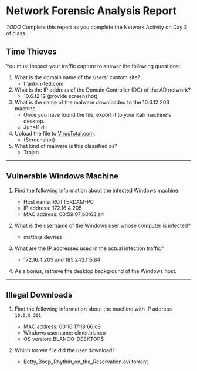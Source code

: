 # Network Forensic Analysis Report

_TODO_ Complete this report as you complete the Network Activity on Day 3 of class.

## Time Thieves 
You must inspect your traffic capture to answer the following questions:

1. What is the domain name of the users' custom site?
   - frank-n-ted.com
2. What is the IP address of the Domain Controller (DC) of the AD network?
   - 10.6.12.12 (provide screenshot) 
3. What is the name of the malware downloaded to the 10.6.12.203 machine
   - Once you have found the file, export it to your Kali machine's desktop.
   - June11.dll
4. Upload the file to [VirusTotal.com](https://www.virustotal.com/gui/). 
   - (Screenshot) 
5. What kind of malware is this classified as?
   - Trojan 

---

## Vulnerable Windows Machine

1. Find the following information about the infected Windows machine:
    - Host name: ROTTERDAM-PC  
    - IP address: 172.16.4.205
    - MAC address: 00:59:07:b0:63:a4
    
2. What is the username of the Windows user whose computer is infected?
    - matthijs.devries
3. What are the IP addresses used in the actual infection traffic?
    - 172.16.4.205 and 185.243.115.84
4. As a bonus, retrieve the desktop background of the Windows host.

---

## Illegal Downloads

1. Find the following information about the machine with IP address `10.0.0.201`:
    - MAC address: 00:16:17:18:66:c8
    - Windows username: elmer.blanco
    - OS version: BLANCO-DESKTOP$

2. Which torrent file did the user download?
    - Betty_Boop_Rhythm_on_the_Reservation.avi.torrent
